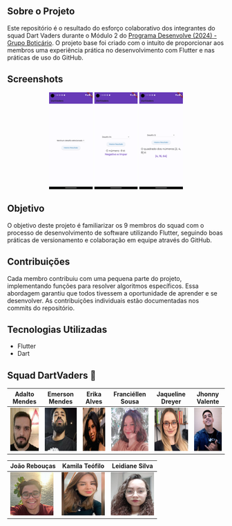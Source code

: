 
## Sobre o Projeto
Este repositório é o resultado do esforço colaborativo dos integrantes do squad Dart Vaders durante o Módulo 2 do [Programa Desenvolve (2024) - Grupo Boticário](https://desenvolve.grupoboticario.com.br/). O projeto base foi criado com o intuito de proporcionar aos membros uma experiência prática no desenvolvimento com Flutter e nas práticas de uso do GitHub.

## Screenshots
<p align="center">
<img src="assets/screenshots/screenshot_1.png" width="20%">
<img src="assets/screenshots/screenshot_2.png" width="20%">
<img src="assets/screenshots/screenshot_3.png" width="20%">
</p>

## Objetivo
O objetivo deste projeto é familiarizar os 9 membros do squad com o processo de desenvolvimento de software utilizando Flutter, seguindo boas práticas de versionamento e colaboração em equipe através do GitHub.

## Contribuições
Cada membro contribuiu com uma pequena parte do projeto, implementando funções para resolver algoritmos específicos. Essa abordagem garantiu que todos tivessem a oportunidade de aprender e se desenvolver. As contribuições individuais estão documentadas nos commits do repositório.

## Tecnologias Utilizadas
- Flutter
- Dart

## Squad DartVaders 🚀

|Adalto Mendes| Emerson Mendes | Erika Alves | Franciéllen Sousa | Jaqueline Dreyer | Jhonny Valente |
|---|---|---|---|---|---|
|<img src="./assets/integrantes/adalto.png" height="100" width="100">|<img src="./assets/integrantes/eme.png" height="100" width="100">|<img src="./assets/integrantes/erika.png" height="100" width="100">|<img src="./assets/integrantes/fran.png" height="100" width="100">|<img src="./assets/integrantes/jaque.png" height="100" width="100">| <img src="./assets/integrantes/jhonny.png" height="100" width="100">|

| João Rebouças | Kamila Teófilo |  Leidiane Silva | 
|---|---|---|
|<img src="./assets/integrantes/reboucas.png" height="100" width="100">|<img src="./assets/integrantes/kami.png" height="100" width="100">|<img src="./assets/integrantes/leidi.jpeg" height="100" width="100">|